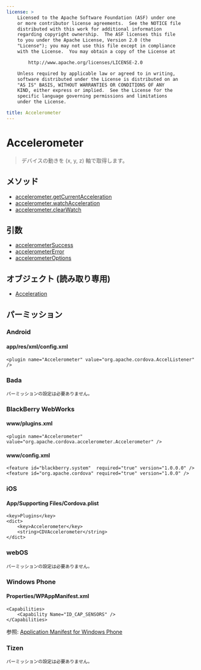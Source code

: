 ```yaml
---
license: >
    Licensed to the Apache Software Foundation (ASF) under one
    or more contributor license agreements.  See the NOTICE file
    distributed with this work for additional information
    regarding copyright ownership.  The ASF licenses this file
    to you under the Apache License, Version 2.0 (the
    "License"); you may not use this file except in compliance
    with the License.  You may obtain a copy of the License at

        http://www.apache.org/licenses/LICENSE-2.0

    Unless required by applicable law or agreed to in writing,
    software distributed under the License is distributed on an
    "AS IS" BASIS, WITHOUT WARRANTIES OR CONDITIONS OF ANY
    KIND, either express or implied.  See the License for the
    specific language governing permissions and limitations
    under the License.

title: Accelerometer
---
```


Accelerometer
=============

> デバイスの動きを (x, y, z) 軸で取得します。

メソッド
-------

- [accelerometer.getCurrentAcceleration](accelerometer.getCurrentAcceleration.html)
- [accelerometer.watchAcceleration](accelerometer.watchAcceleration.html)
- [accelerometer.clearWatch](accelerometer.clearWatch.html)

引数
---------

- [accelerometerSuccess](parameters/accelerometerSuccess.html)
- [accelerometerError](parameters/accelerometerError.html)
- [accelerometerOptions](parameters/accelerometerOptions.html)

オブジェクト (読み取り専用)
-------------------

- [Acceleration](acceleration/acceleration.html)

パーミッション
-----------

### Android

#### app/res/xml/config.xml

    <plugin name="Accelerometer" value="org.apache.cordova.AccelListener" />

### Bada

    パーミッションの設定は必要ありません。

### BlackBerry WebWorks

#### www/plugins.xml

    <plugin name="Accelerometer" value="org.apache.cordova.accelerometer.Accelerometer" />

#### www/config.xml

    <feature id="blackberry.system"  required="true" version="1.0.0.0" />
    <feature id="org.apache.cordova" required="true" version="1.0.0" />

### iOS

#### App/Supporting Files/Cordova.plist

    <key>Plugins</key>
    <dict>
        <key>Accelerometer</key>
        <string>CDVAccelerometer</string>
    </dict>

### webOS

    パーミッションの設定は必要ありません。

### Windows Phone

#### Properties/WPAppManifest.xml

    <Capabilities>
        <Capability Name="ID_CAP_SENSORS" />
    </Capabilities>

参照: [Application Manifest for Windows Phone](http://msdn.microsoft.com/en-us/library/ff769509%28v=vs.92%29.aspx)

### Tizen

    パーミッションの設定は必要ありません。
